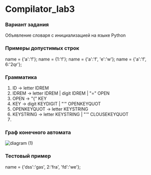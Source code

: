 # Compilator_lab3
### Вариант задания
Объявление словаря с инициализацией на языке Python

### Примеры допустимых строк
name = {'a':'f'};
name = {1:'f'};
name = {'a':'f', 'e':'w'};
name = {'a':'f', 6:'2qr'};

### Грамматика
1. ID -> letter IDREM
2. IDREM -> letter IDREM | digit IDREM | "=" OPEN
3. OPEN -> "{" KEY
4. KEY -> digit KEYDIGIT | "'" OPENKEYQUOT
5. OPENKEYQUOT -> letter KEYSTRING
6. KEYSTRING -> letter KEYSTRING | "'" CLOUSEKEYQUOT
7. 


### Граф конечного автомата
![diagram (1)](https://github.com/imploCBA/Compilator_lab3/assets/60794005/19bdf180-ed70-4e64-bbe1-bd872a922c17)


### Тестовый пример
name = {'dss':'gas', 2:'fra', 'fd':'we'};
